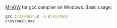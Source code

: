 [MinGW](http://www.mingw.org/wiki/Getting_Started) for gcc compiler on Windows. Basic usage:
```cmd
gcc c/xx/main.c -o c/xx/main
c\xx\main.exe
```
